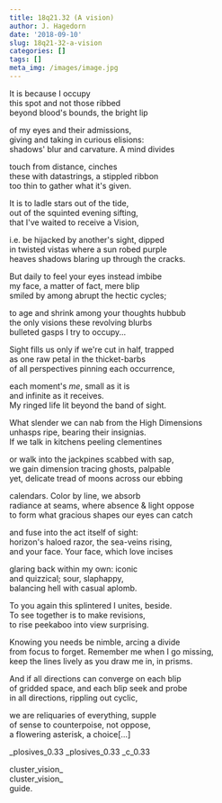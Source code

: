 ```yaml
---
title: 18q21.32 (A vision)
author: J. Hagedorn
date: '2018-09-10'
slug: 18q21-32-a-vision
categories: []
tags: []
meta_img: /images/image.jpg
---
```


It is because I occupy  
this spot and not those ribbed  
beyond blood's bounds, the bright lip  

of my eyes and their admissions,  
giving and taking in curious elisions:  
shadows' blur and carvature. A mind divides  

touch from distance, cinches  
these with datastrings, a stippled ribbon  
too thin to gather what it's given.  

It is to ladle stars out of the tide,  
out of the squinted evening sifting,  
that I've waited to receive a Vision,  

i.e. be hijacked by another's sight, dipped  
in twisted vistas where a sun robed purple  
heaves shadows blaring up through the cracks.  

But daily to feel your eyes instead imbibe  
my face, a matter of fact, mere blip  
smiled by among abrupt the hectic cycles;  

to age and shrink among your thoughts hubbub  
the only visions these revolving blurbs  
bulleted gasps I try to occupy...  
                                                      
Sight fills us only if we're cut in half, trapped  
as one raw petal in the thicket-barbs  
of all perspectives pinning each occurrence,  
                                                      
each moment's *me*, small as it is  
and infinite as it receives.  
My ringed life lit beyond the band of sight.  
                                                      
What slender we can nab from the High Dimensions  
unhasps ripe, bearing their insignias.  
If we talk in kitchens peeling clementines  
                                                      
or walk into the jackpines scabbed with sap,  
we gain dimension tracing ghosts, palpable  
yet, delicate tread of moons across our ebbing  

calendars.  Color by line, we absorb  
radiance at seams, where absence & light oppose  
to form what gracious shapes our eyes can catch  
                            
and fuse into the act itself of sight:  
horizon's haloed razor, the sea-veins rising,  
and your face.  Your face, which love incises  
  
glaring back within my own: iconic  
and quizzical; sour, slaphappy,  
balancing hell with casual aplomb.  

To you again this splintered I unites, beside.  
To see together is to make revisions,  
to rise peekaboo into view surprising.  
                              
Knowing you needs be nimble, arcing a divide  
from focus to forget.  Remember me when I go missing,  
keep the lines lively as you draw me in, in prisms.  

And if all directions can converge on each blip  
of gridded space, and each blip seek and probe  
in all directions, rippling out cyclic,  

we are reliquaries of everything, supple  
of sense to counterpoise, not oppose,  
a flowering asterisk, a choice[...]  

_plosives_0.33
_plosives_0.33
_c_0.33

cluster_vision_  
cluster_vision_  
guide.
